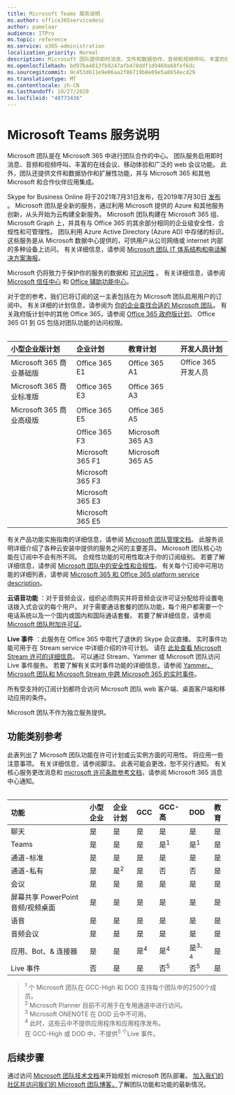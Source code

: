 ```yaml
---
title: Microsoft Teams 服务说明
ms.author: office365servicedesc
author: pamelaar
audience: ITPro
ms.topic: reference
ms.service: o365-administration
localization_priority: Normal
description: Microsoft 团队提供即时消息、文件和数据协作、音频和视频呼叫、丰富的在线会议、移动体验和广泛的 web 会议功能。
ms.openlocfilehash: bd97ba4813fb9247afb478ddf1d9469a68fef6dc
ms.sourcegitcommit: 9c453d611e9e06aa2f86719b8e09e5a8654ecd29
ms.translationtype: MT
ms.contentlocale: zh-CN
ms.lasthandoff: 10/27/2020
ms.locfileid: "48773436"
---
```

# <a name="microsoft-teams-service-description"></a>Microsoft Teams 服务说明

Microsoft 团队是在 Microsoft 365 中进行团队合作的中心。 团队服务启用即时消息、音频和视频呼叫、丰富的在线会议、移动体验和广泛的 web 会议功能。 此外，团队还提供文件和数据协作和扩展性功能，并与 Microsoft 365 和其他 Microsoft 和合作伙伴应用集成。

Skype for Business Online 将于2021年7月31日发布，在2019年7月30日 [发布](https://techcommunity.microsoft.com/t5/Microsoft-Teams-Blog/Skype-for-Business-Online-to-Be-Retired-in-2021/ba-p/777833) 。 Microsoft 团队是全新的服务，通过利用 Microsoft 提供的 Azure 和其他服务创新，从头开始为云构建全新服务。 Microsoft 团队构建在 Microsoft 365 组、Microsoft Graph 上，并具有与 Office 365 的其余部分相同的企业级安全性、合规性和可管理性。 团队利用 Azure Active Directory (Azure AD) 中存储的标识。 这些服务是从 Microsoft 数据中心提供的，可供用户从公司网络或 internet 内部的多种设备上访问。 有关详细信息，请参阅 [Microsoft 团队 IT 体系结构和电话解决方案海报](https://docs.microsoft.com/microsoftteams/teams-architecture-solutions-posters)。

Microsoft 仍将致力于保护你的服务的数据和 [可访问性](https://www.microsoft.com/trust-center/compliance/accessibility) 。 有关详细信息，请参阅 [Microsoft 信任中心](https://www.microsoft.com/trust-center) 和 [Office 辅助功能中心](https://support.office.com/article/Office-Accessibility-Center-Resources-for-people-with-disabilities-ecab0fcf-d143-4fe8-a2ff-6cd596bddc6d)。

对于您的参考，我们已将订阅的这一主表包括在为 Microsoft 团队启用用户的订阅中。 有关详细的计划信息，请参阅为 [你的企业查找合适的 Microsoft 团队](https://www.microsoft.com/microsoft-365/microsoft-teams/compare-microsoft-teams-options?rtc=1)。 有关政府版计划中的其他 Office 365，请参阅 [Office 365 政府版计划](https://www.microsoft.com/microsoft-365/government/compare-office-365-government-plans)。 Office 365 G1 到 G5 包括对团队功能的访问权限。<br><br>

| 小型企业版计划 | 企业计划 | 教育计划 | 开发人员计划 |
|:-----|:-----|:-----|:-----|
|Microsoft 365 商业基础版 <br/> |Office 365 E1 <br/> |Office 365 A1 <br/> |Office 365 开发人员 <br/> |
|Microsoft 365 商业标准版 <br/> |Office 365 E3 <br/> |Office 365 A3 <br/>|   <br/> |
|Microsoft 365 商业高级版 <br/> | Office 365 E5<br/> |Office 365 A5 <br/>  |  <br/> |
|  <br/> |Office 365 F3 <br/> |  Microsoft 365 A3<br/> |  <br/> |
|  <br/> |Microsoft 365 F1 <br/> |  Microsoft 365 A5<br/> |  <br/> |
|  <br/> |Microsoft 365 F3 <br/> |  <br/> |  <br/> |
|  <br/> |Microsoft 365 E3 <br/> |  <br/> |  <br/> |
|  <br/> |Microsoft 365 E5 <br/> |  <br/> |  <br/> |

有关产品功能实施指南的详细信息，请参阅 [Microsoft 团队管理文档](https://docs.microsoft.com/MicrosoftTeams)。 此服务说明详细介绍了各种云安装中提供的服务之间的主要差异。 Microsoft 团队核心功能在订阅中不会有所不同。 合规性功能的可用性取决于你的订阅级别。 若要了解详细信息，请参阅 [Microsoft 团队中的安全性和合规性](https://docs.microsoft.com/microsoftteams/security-compliance-overview)。 有关每个订阅中可用功能的详细列表，请参阅 [Microsoft 365 和 Office 365 platform service description](https://docs.microsoft.com/office365/servicedescriptions/office-365-platform-service-description/office-365-platform-service-description)。

**云语音功能** ：对于音频会议，组织必须购买并将音频会议许可证分配给将设置电话拨入式会议的每个用户。 对于需要通话套餐的团队功能，每个用户都需要一个电话系统以及一个国内或国内和国际通话套餐。 若要了解详细信息，请参阅 [Microsoft 团队附加许可证](https://docs.microsoft.com/microsoftteams/teams-add-on-licensing/microsoft-teams-add-on-licensing)。

**Live 事件** ：此服务在 Office 365 中取代了退休的 Skype 会议直播。 实时事件功能可用于在 Stream service 中详细介绍的许可计划。 请在 [此处查看 Microsoft Stream 许可的详细信息](https://docs.microsoft.com/stream/license-overview)。 可以通过 Stream、Yammer 或 Microsoft 团队访问 Live 事件服务。 若要了解有关实时事件功能的详细信息，请参阅 [Yammer、Microsoft 团队和 Microsoft Stream 中跨 Microsoft 365 的实时事件](https://docs.microsoft.com/stream/live-event-m365)。

所有受支持的订阅计划都符合访问 Microsoft 团队 web 客户端、桌面客户端和移动应用的条件。

Microsoft 团队不作为独立服务提供。

## <a name="feature-category-reference"></a>功能类别参考 

此表列出了 Microsoft 团队功能在许可计划或云实例方面的可用性。 将应用一些注意事项。 有关详细信息，请参阅脚注。 此表可能会更改，恕不另行通知。 有关核心服务更改消息和 [microsoft 许可条款参考文档](https://www.microsoft.com/licensing/product-licensing/products)，请参阅 Microsoft 365 消息中心通知。<br><br>

| 功能 | 小型企业 | 企业计划 | GCC | GCC-高 | DOD | 教育 |
|:-----|:-----|:-----|:-----|:-----|:-----|:-----|
|聊天  <br/> |是  <br/> |是  <br/> |是  <br/> |是  <br/> |是  <br/> |是  <br/> |
|Teams  <br/> |是 <br/> |是 <br/> |是 <br/> |是<sup>1</sup>  <br/> |是<sup>1</sup>  <br/> |是  <br/> |
|通道-标准  <br/> |是  <br/> |是  <br/> |是  <br/> |是  <br/> |是  <br/> |是  <br/> |
|通道-私有  <br/> |是  <br/> |是<sup>2</sup>  <br/> |是 <br/> |否  <br/> |否 <br/> |是  <br/> |
|会议  <br/> |是  <br/> |是  <br/> |是  <br/> |是  <br/> |是  <br/> |是  <br/> |
|屏幕共享 PowerPoint 音频/视频桌面 <br/> |是  <br/> |是  <br/> |是  <br/> |是  <br/> |是  <br/> |是  <br/> |
|语音  <br/> |是  <br/> |是  <br/> |是  <br/> |是  <br/> |是  <br/> |是  <br/> |
|音频会议  <br/> |是  <br/> |是  <br/> |是  <br/> |是  <br/> |是  <br/> |是  <br/> |
|应用、Bot、& 连接器  <br/> |是  <br/> |是  <br/> |是<sup>4</sup>  <br/> |是<sup>4</sup>  <br/> |是<sup>3、4</sup>  <br/> |是  <br/> |
|Live 事件  <br/> |否  <br/> |是  <br/> |是  <br/> |否<sup>5</sup>  <br/> |否<sup>5</sup>  <br/> |是  <br/> |

> <sup>1</sup>  个 Microsoft 团队在 GCC-High 和 DOD 支持每个团队中的2500个成员。<br/>
> <sup>2</sup> Microsoft Planner 目前不可用于在专用通道中进行访问。<br/>
> <sup>3</sup> Microsoft ONENOTE 在 DOD 云中不可用。<br/>
> <sup>4</sup> 此时，这些云中不提供应用程序和应用程序发布。<br/>
> 在 GCC-High 或 DOD 中，不提供<sup>5 个</sup>Live 事件。<br/>

## <a name="next-steps"></a>后续步骤

通过访问 [Microsoft 团队技术文档](https://aka.ms/SuccessWithTeams)来开始规划 microsoft 团队部署。 [加入我们的社区并访问我们的 Microsoft 团队博客，](https://aka.ms/TeamsBlog)了解团队功能和功能的最新情况。
